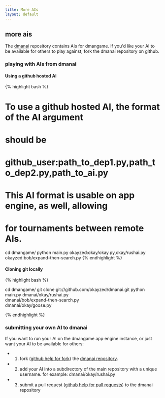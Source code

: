 ```yaml
---
title: More AIs
layout: default
---
```


## more ais

The [dmanai][1] repository contains AIs for dmangame. If you'd
like your AI to be available for others to play against, fork
the dmanai repository on github.

### playing with AIs from dmanai

#### Using a github hosted AI

{% highlight bash %}
# To use a github hosted AI, the format of the AI argument
# should be
# github_user:path_to_dep1.py,path_to_dep2.py,path_to_ai.py
# This AI format is usable on app engine, as well, allowing
# for tournaments between remote AIs.

cd dmangame/
python main.py okayzed:okay/okay.py,okay/rushai.py \
okayzed:bob/expand-then-search.py
{% endhighlight %}

#### Cloning git locally

{% highlight bash %}

cd dmangame/
git clone git://github.com/okayzed/dmanai.git
python main.py dmanai/okay/rushai.py \
           dmanai/bob/expand-then-search.py \
           dmanai/okay/goose.py

{% endhighlight %}




### submitting your own AI to dmanai

If you want to run your AI on the dmangame app engine
instance, or just want your AI to be available for others:

 * 1) fork ([github help for fork][2]) the [dmanai repository][1].
 * 2) add your AI into a subdirectory of the main repository with a unique username. for example: dmanai/okay/rushai.py
 * 3) submit a pull request ([github help for pull requests][3]) to the dmanai repository


[1]: http://github.com/okayzed/dmanai
[2]: http://help.github.com/fork-a-repo/
[3]: http://help.github.com/pull-requests/
